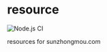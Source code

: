 # resource

![Node.js CI](https://github.com/sunzhongmou/resource/workflows/Node.js%20CI/badge.svg)

resources for sunzhongmou.com
